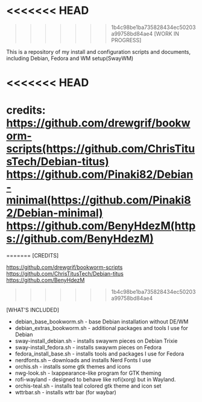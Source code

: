 <<<<<<< HEAD
﻿                            
=======
                            
>>>>>>> 1b4c98be1ba735828434ec50203a99758bd84ae4
[WORK IN PROGRESS]

This is a repository of my install and configuration scripts and documents, including Debian, Fedora and WM setup(SwayWM)

<<<<<<< HEAD
=======
credits:
https://github.com/drewgrif/bookworm-scripts(https://github.com/ChrisTitusTech/Debian-titus)
https://github.com/Pinaki82/Debian-minimal(https://github.com/Pinaki82/Debian-minimal)
https://github.com/BenyHdezM(https://github.com/BenyHdezM)
=======
=======
[CREDITS]

https://github.com/drewgrif/bookworm-scripts  
https://github.com/ChrisTitusTech/Debian-titus  
https://github.com/BenyHdezM

>>>>>>> 1b4c98be1ba735828434ec50203a99758bd84ae4

[WHAT’S INCLUDED]

* debian_base_bookworm.sh - base Debian installation without DE/WM
* debian_extras_bookworm.sh - additional packages and tools I use for Debian
* sway-install_debian.sh - installs swaywm pieces on Debian Trixie
* sway-install_fedora.sh - installs swaywm pieces on Fedora
* fedora_install_base.sh - installs tools and packages I use for Fedora
* nerdfonts.sh – downloads and installs Nerd Fonts I use
* orchis.sh - installs some gtk themes and icons
* nwg-look.sh - lxappearance-like program for GTK theming
* rofi-wayland - designed to behave like rofi(xorg) but in Wayland.
* orchis-teal.sh - installs teal colored gtk theme and icon set
* wttrbar.sh - installs wttr bar (for waybar)
